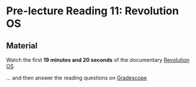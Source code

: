 # Pre-lecture Reading 11: Revolution OS

## Material

Watch the first **19 minutes and 20 seconds** of the documentary [Revolution OS](https://www.youtube.com/watch?v=k0RYQVkQmWU)

… and then answer the reading questions on [Gradescope](https://www.gradescope.com/courses/1096661/assignments/6569757)
